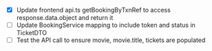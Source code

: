 - [x] Update frontend api.ts getBookingByTxnRef to access response.data.object and return it
- [ ] Update BookingService mapping to include token and status in TicketDTO
- [ ] Test the API call to ensure movie, movie.title, tickets are populated

